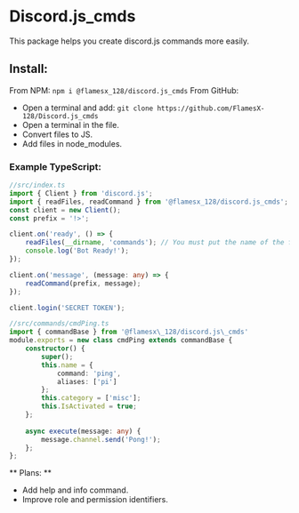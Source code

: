 # **Discord.js_cmds**
This package helps you create discord.js commands more easily.

## **Install:**
From NPM: ```npm i @flamesx_128/discord.js_cmds```
From GitHub:
- Open a terminal and add: ```git clone https://github.com/FlamesX-128/Discord.js_cmds```
- Open a terminal in the file.
- Convert files to JS.
- Add files in node_modules.

### **Example TypeScript:**

```TypeScript
//src/index.ts
import { Client } from 'discord.js';
import { readFiles, readCommand } from '@flamesx_128/discord.js_cmds';
const client = new Client();
const prefix = '!>';

client.on('ready', () => {
	readFiles(__dirname, 'commands'); // You must put the name of the folder where the commands are.
	console.log('Bot Ready!');
});

client.on('message', (message: any) => {
	readCommand(prefix, message);
});

client.login('SECRET TOKEN');
```

```TypeScript
//src/commands/cmdPing.ts
import { commandBase } from '@flamesx\_128/discord.js\_cmds'
module.exports = new class cmdPing extends commandBase {
	constructor() {
		super();
		this.name = {
			command: 'ping',
			aliases: ['pi']
		};
		this.category = ['misc'];
		this.IsActivated = true;
	};
		
	async execute(message: any) {
		message.channel.send('Pong!');
	};
};
```

** Plans: ** 
- Add help and info command.
- Improve role and permission identifiers.
